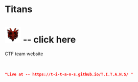 # Titans   

# [<img src="image.png" alt="titans" width="50" height="50">](https://t-i-t-a-n-s.github.io/T.I.T.A.N.S/)  -- click here

CTF team website

```json


"Live at -- https://t-i-t-a-n-s.github.io/T.I.T.A.N.S/ "

```
